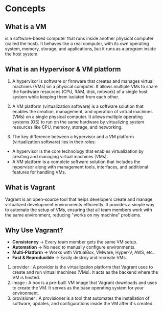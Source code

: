 # Concepts

## What is a VM 
is a software-based computer that runs inside another physical computer (called the host). It behaves like a real computer, with its own operating system, memory, storage, and applications, but it runs as a program inside the host system.

## What is an Hypervisor & VM platform
1. A hypervisor is software or firmware that creates and manages virtual machines (VMs) on a physical computer. It allows multiple VMs to share the hardware resources (CPU, RAM, disk, network) of a single host system while keeping them isolated from each other.

2. A VM platform (virtualization software) is a software solution that enables the creation, management, and operation of virtual machines (VMs) on a single physical computer. It allows multiple operating systems (OS) to run on the same hardware by virtualizing system resources like CPU, memory, storage, and networking.

3. The key difference between a hypervisor and a VM platform (virtualization software) lies in their roles:
- A hypervisor is the core technology that enables virtualization by creating and managing virtual machines (VMs).
- A VM platform is a complete software solution that includes the hypervisor along with management tools, interfaces, and additional features for handling VMs.

## What is Vagrant
Vagrant is an open-source tool that helps developers create and manage virtualized development environments efficiently. It provides a simple way to automate the setup of VMs, ensuring that all team members work with the same environment, reducing "works on my machine" problems.

## Why Use Vagrant?
- **Consistency** → Every team member gets the same VM setup.
- **Automation** → No need to manually configure environments.
- **Multi-Platform** → Works with VirtualBox, VMware, Hyper-V, AWS, etc.
- **Fast & Reproducible** → Easily destroy and recreate VMs.

1. provider : A provider is the virtualization platform that Vagrant uses to create and run virtual machines (VMs). It acts as the backend where the VM is hosted.
2. image : A box is a pre-built VM image that Vagrant downloads and uses to create the VM. It serves as the base operating system for your environment.
3. provisioner : A provisioner is a tool that automates the installation of software, updates, and configurations inside the VM after it's created.